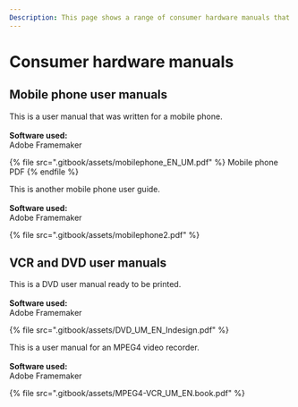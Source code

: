 ```yaml
---
Description: This page shows a range of consumer hardware manuals that I have written.
---
```


# Consumer hardware manuals

## Mobile phone user manuals



This is a user manual that was written for a mobile phone.\
\
**Software used:**\
Adobe Framemaker

{% file src=".gitbook/assets/mobilephone_EN_UM.pdf" %}
Mobile phone PDF
{% endfile %}

This is another mobile phone user guide.\
\
**Software used:**\
Adobe Framemaker

{% file src=".gitbook/assets/mobilephone2.pdf" %}

## VCR and DVD user manuals

This is a DVD user manual ready to be printed.\
\
**Software used:**\
Adobe Framemaker&#x20;

{% file src=".gitbook/assets/DVD_UM_EN_Indesign.pdf" %}

This is a user manual for an MPEG4 video recorder.\
\
**Software used:**\
Adobe Framemaker&#x20;

{% file src=".gitbook/assets/MPEG4-VCR_UM_EN.book.pdf" %}
